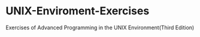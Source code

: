 # UNIX-Enviroment-Exercises
Exercises of Advanced Programming in the UNIX Environment(Third Edition)
